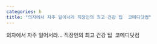 ```yaml
---
categories: h
title: "﻿의자에서 자주 일어서라 직장인의 최고 건강 팁﻿  코메디닷컴"
---
```

﻿의자에서 자주 일어서라... 직장인의 최고 건강 팁﻿&nbsp;&nbsp;코메디닷컴